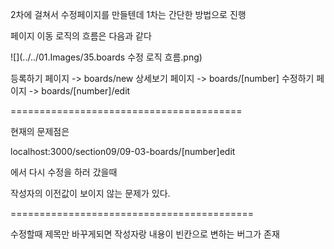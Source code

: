 2차에 걸쳐서 수정페이지를 만들텐데 1차는 간단한 방법으로 진행

페이지 이동 로직의 흐름은 다음과 같다

![](../../01.Images/35.boards 수정 로직 흐름.png)

등록하기 페이지 -> boards/new
상세보기 페이지 -> boards/[number]
수정하기 페이지 -> boards/[number]/edit

========================================    

현재의 문제점은

localhost:3000/section09/09-03-boards/[number]edit

에서 다시 수정을 하러 갔을때

작성자의 이전값이 보이지 않는 문제가 있다.

==========================================

수정할때 제목만 바꾸게되면 작성자랑 내용이 빈칸으로 변하는 버그가 존재



